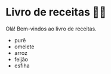 # Livro de receitas :man_cook:

Olá! Bem-vindos ao livro de receitas. 

- purê 
- omelete
- arroz
- feijão
- esfiha

